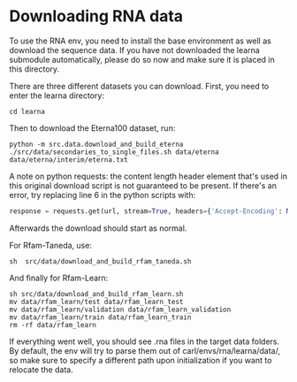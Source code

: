 # Downloading RNA data
To use the RNA env, you need to install the base environment as well as download
the sequence data. If you have not downloaded the learna submodule automatically,
please do so now and make sure it is placed in this directory.

There are three different datasets you can download.
First, you need to enter the learna directory:
```
cd learna
```
Then to download the Eterna100 dataset, run:
```
python -m src.data.download_and_build_eterna ./src/data/secondaries_to_single_files.sh data/eterna data/eterna/interim/eterna.txt
```
A note on python requests: the content length header element that's used in this original download
script is not guaranteed to be present. If there's an error, try replacing line 6 in the python scripts with:
```python
response = requests.get(url, stream=True, headers={'Accept-Encoding': None})
```
Afterwards the download should start as normal.

For Rfam-Taneda, use:
```
sh  src/data/download_and_build_rfam_taneda.sh
```
And finally for Rfam-Learn:
```
sh src/data/download_and_build_rfam_learn.sh
mv data/rfam_learn/test data/rfam_learn_test
mv data/rfam_learn/validation data/rfam_learn_validation
mv data/rfam_learn/train data/rfam_learn_train
rm -rf data/rfam_learn
```

If everything went well, you should see .rna files in the target data folders. By default, the env will try to parse them out of carl/envs/rna/learna/data/<datasetname>, so make sure to specify a different path upon initialization if you want to relocate the data. 
